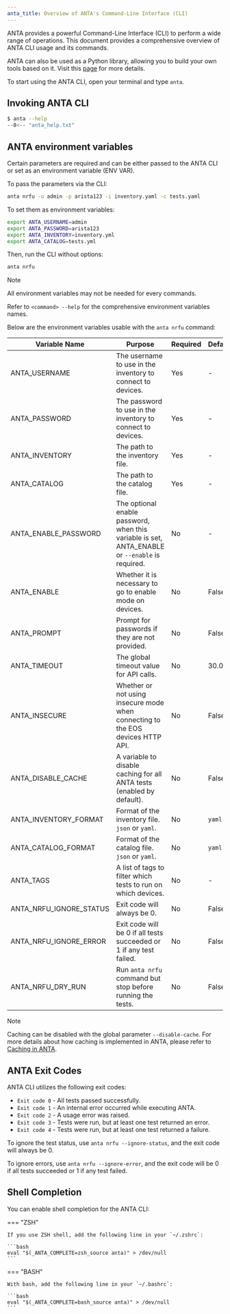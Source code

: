 ```yaml
---
anta_title: Overview of ANTA's Command-Line Interface (CLI)
---
```

<!--
  ~ Copyright (c) 2023-2025 Arista Networks, Inc.
  ~ Use of this source code is governed by the Apache License 2.0
  ~ that can be found in the LICENSE file.
  -->

ANTA provides a powerful Command-Line Interface (CLI) to perform a wide range of operations. This document provides a comprehensive overview of ANTA CLI usage and its commands.

ANTA can also be used as a Python library, allowing you to build your own tools based on it. Visit this [page](../advanced_usages/as-python-lib.md) for more details.

To start using the ANTA CLI, open your terminal and type `anta`.

## Invoking ANTA CLI

```bash
$ anta --help
--8<-- "anta_help.txt"
```

## ANTA environment variables

Certain parameters are required and can be either passed to the ANTA CLI or set as an environment variable (ENV VAR).

To pass the parameters via the CLI:

```bash
anta nrfu -u admin -p arista123 -i inventory.yaml -c tests.yaml
```

To set them as environment variables:

```bash
export ANTA_USERNAME=admin
export ANTA_PASSWORD=arista123
export ANTA_INVENTORY=inventory.yml
export ANTA_CATALOG=tests.yml
```

Then, run the CLI without options:

```bash
anta nrfu
```

> [!NOTE]
> All environment variables may not be needed for every commands.
>
> Refer to `<command> --help` for the comprehensive environment variables names.

Below are the environment variables usable with the `anta nrfu` command:

| Variable Name | Purpose | Required | Default |
| ------------- | ------- |----------| ------- |
| ANTA_USERNAME | The username to use in the inventory to connect to devices. |  Yes  | - |
| ANTA_PASSWORD | The password to use in the inventory to connect to devices. |  Yes  | - |
| ANTA_INVENTORY | The path to the inventory file. |  Yes  | - |
| ANTA_CATALOG | The path to the catalog file. |  Yes  | - |
| ANTA_ENABLE_PASSWORD | The optional enable password, when this variable is set, ANTA_ENABLE or `--enable` is required. |  No  | - |
| ANTA_ENABLE | Whether it is necessary to go to enable mode on devices. |  No  | False |
| ANTA_PROMPT | Prompt for passwords if they are not provided. |  No  | False |
| ANTA_TIMEOUT | The global timeout value for API calls. |  No  | 30.0 |
| ANTA_INSECURE | Whether or not using insecure mode when connecting to the EOS devices HTTP API. |  No  | False |
| ANTA_DISABLE_CACHE | A variable to disable caching for all ANTA tests (enabled by default). |  No  | False |
| ANTA_INVENTORY_FORMAT | Format of the inventory file. `json` or `yaml`. |  No  | `yaml` |
| ANTA_CATALOG_FORMAT | Format of the catalog file. `json` or `yaml`. |  No  | `yaml` |
| ANTA_TAGS | A list of tags to filter which tests to run on which devices. |  No  | - |
| ANTA_NRFU_IGNORE_STATUS | Exit code will always be 0. |  No  | False |
| ANTA_NRFU_IGNORE_ERROR | Exit code will be 0 if all tests succeeded or 1 if any test failed. |  No  | False |
| ANTA_NRFU_DRY_RUN | Run `anta nrfu` command but stop before running the tests. |  No  | False |

> [!NOTE]
> Caching can be disabled with the global parameter `--disable-cache`. For more details about how caching is implemented in ANTA, please refer to [Caching in ANTA](../advanced_usages/caching.md).

## ANTA Exit Codes

ANTA CLI utilizes the following exit codes:

- `Exit code 0` - All tests passed successfully.
- `Exit code 1` - An internal error occurred while executing ANTA.
- `Exit code 2` - A usage error was raised.
- `Exit code 3` - Tests were run, but at least one test returned an error.
- `Exit code 4` - Tests were run, but at least one test returned a failure.

To ignore the test status, use `anta nrfu --ignore-status`, and the exit code will always be 0.

To ignore errors, use `anta nrfu --ignore-error`, and the exit code will be 0 if all tests succeeded or 1 if any test failed.

## Shell Completion

You can enable shell completion for the ANTA CLI:

=== "ZSH"

    If you use ZSH shell, add the following line in your `~/.zshrc`:

    ```bash
    eval "$(_ANTA_COMPLETE=zsh_source anta)" > /dev/null
    ```

=== "BASH"

    With bash, add the following line in your `~/.bashrc`:

    ```bash
    eval "$(_ANTA_COMPLETE=bash_source anta)" > /dev/null
    ```
